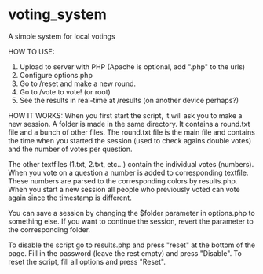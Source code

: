 voting_system
=============

A simple system for local votings

HOW TO USE:
  1. Upload to server with PHP (Apache is optional, add ".php" to the urls)
  2. Configure options.php
  3. Go to /reset and make a new round.
  4. Go to /vote to vote! (or root)
  5. See the results in real-time at /results (on another device perhaps?)
  
HOW IT WORKS:
  When you first start the script, it will ask you to make a new session.
  A folder is made in the same directory. It contains a round.txt file and a bunch of other files.
  The round.txt file is the main file and contains the time when you
  started the session (used to check agains double votes) and the number of votes per question.
  
  The other textfiles (1.txt, 2.txt, etc...) contain the individual votes (numbers).
  When you vote on a question a number is added to corresponding textfile.
  These numbers are parsed to the corresponding colors by results.php. When you start a new session
  all people who previously voted can vote again since the timestamp is different.
  
  You can save a session by changing the $folder parameter in options.php to something else.
  If you want to continue the session, revert the parameter to the corresponding folder.
  
  To disable the script go to results.php and press "reset" at the bottom of the page.
  Fill in the password (leave the rest empty) and press "Disable". To reset the script,
  fill all options and press "Reset".
  